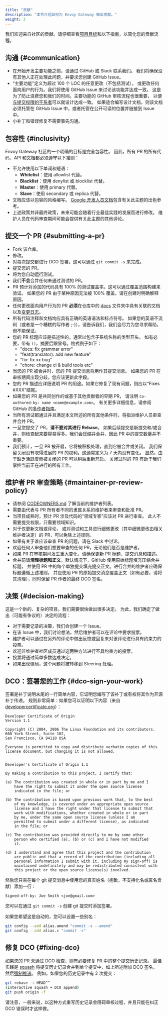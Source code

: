 ```yaml
---
title: "贡献"
description: "本节介绍如何为 Envoy Gateway 做出贡献。"
weight: 3
---
```


我们欢迎来自社区的贡献。请仔细查看[项目目标](/zh/about)和以下指南，以简化您的贡献流程。

## 沟通 {#communication}

* 在开始开发主要功能之前，请通过 GitHub 或 Slack 联系我们。
  我们将确保没有其他人正在处理此问题，并要求您创建 GitHub Issue。
* “主要功能”定义为超过 100 个 LOC 的任意更改（不包括测试），
  或更改任何面向用户的行为。我们将使用 GitHub Issue 来讨论该功能并达成一致。
  这是为了防止浪费您和我们的时间。主要功能的 GitHub 审核流程也很重要，
  以便[与提交权限的干系者](../codeowners)可以就设计达成一致。
  如果适合编写设计文档，则该文档必须托管在 GitHub Issue 中，或者托管在公开可读的位置并链接到 Issue 中。
* 小补丁和错误修复不需要事先沟通。

## 包容性 {#inclusivity}

Envoy Gateway 社区的一个明确的目标是完全包容性。
因此，所有 PR 的所有代码、API 和文档都必须遵守以下准则：

* 不允许使用以下单词和短语：
  * **Whitelist**：使用 allowlist 代替。
  * **Blacklist**：使用 denylist 或 blocklist 代替。
  * **Master**：使用 primary 代替。
  * **Slave**：使用 secondary 或 replica 代替。
* 文档应该以包容的风格编写。
  [Google 开发人员文档](https://developers.google.com/style/inclusive-documentation)包含有关此主题的出色参考。
* 上述政策并非最终政策，未来可能会随着行业最佳实践的发展而进行修改。
  维护人员在代码审查期间可能会提供有关此主题的其他评论。

## 提交一个 PR {#submitting-a-pr}

* Fork 该仓库。
* 修改。
* 对每次提交都进行 DCO 签署。这可以通过 `git commit -s` 来完成。
* 提交您的 PR。
* 将为您自动运行测试。
* 我们**不会**合并任何未通过测试的 PR。
* PR 预计对添加的代码具有 100% 的测试覆盖率。这可以通过覆盖范围构建来验证。
  如果您的 PR 由于某种原因无法被 100% 覆盖，请在创建时明确解释原因。
* 任何更改面向用户行为的 PR **必须**在仓库中的
  [docs](https://github.com/envoyproxy/gateway/tree/main/site) 文件夹中具有关联的文档以及[变更日志](./RELEASING)。
* 所有代码注释和文档均应具有正确的英语语法和标点符号。
  如果您的英语不流利（或者是一个糟糕的写作者 ;-)），请告诉我们，我们会尽力为您寻求帮助，但不能保证。
* 您的 PR 标题应该是描述性的，通常以包含子系统名称的类型开头，
  如有必要，带有 `()`，摘要后跟冒号。格式例子如下：
  * "docs: fix grammar error"
  * "feat(translator): add new feature"
  * "fix: fix xx bug"
  * "chore: change ci & build tools etc"
* 当您的 PR 被合并时，您的 PR 提交消息将用作其提交消息。
  如果您的 PR 在审核期间出现分歧，您应该更新此字段。
* 您的 PR 描述应详细说明 PR 的用途。如果它修复了现有问题，则应以“Fixes #XXX”结尾。
* 如果您的 PR 是共同创作的或基于其他贡献者的早期 PR，
  请注明 `Co-authored-by: name <name@example.com>`。
  有关更多详细信息，请参阅 GitHub 的[多作者指南](https://docs.github.com/zh/pull-requests/committing-changes-to-your-project/creating-and-editing-commits/creating-a-commit-with-multiple-authors)。
* 当所有测试都通过并且满足本文所述的所有其他条件时，将指派维护人员审查并合并 PR。
* 一旦您提交了 PR，**请不要对其进行 Rebase**。
  如果后续提交是新提交和/或合并，则检查起来要容易得多。我们会压缩并合并，因此 PR 中的提交数量并不重要。
* 我们预计，一旦 PR 被开启，它将被积极处理，直到它被合并或关闭。
  我们保留关闭没有取得进展的 PR 的权利。这通常定义为 7 天内没有变化。
  显然，由于缺乏活跃度而被关闭的 PR 可以稍后重新开启。
  关闭过时的 PR 有助于我们掌控当前正在进行的所有工作。

## 维护者 PR 审查策略 {#maintainer-pr-review-policy}

* 请参阅 [CODEOWNERS.md](./codeowners) 了解当前的维护者列表。
* 需要由代表与 PR 所有者不同的隶属关系的维护者来审查和批准 PR。
* 当项目成熟时，预计 PR 涉及代码的“领域专家”应该对 PR 进行审查。
  此人不需要提交权限，只需要领域知识。
* 对于仅更新文档或评论，
  或对测试和工具进行细微更改（其中细微更改由相关维护者决定）的 PR，可以免除上述规则。
* 如果有关于谁应该审查 PR 的问题，请在 Slack 中讨论。
* 欢迎任何人审查他们想要审查的任何 PR，无论他们是否是维护者。
* 如果 PR 在审核期间发生重大变化，请确保更新 PR 标题、提交消息和描述。
* 合并前请**清理标题和正文**。默认情况下，GitHub 使用原始标题填充压缩合并标题，
  并使用 PR 中的每个单独提交填充提交正文。进行合并的维护者应确保标题遵循上述准则，
  并应使用 PR 的原始提交消息覆盖正文（如有必要，请将其清理），同时保留 PR 作者的最终 DCO 签名。

## 决策 {#decision-making}

这是一个新的、复杂的项目，我们需要很快做出很多决定。
为此，我们确定了做出（可能有争议的）决定的流程：

* 对于需要记录的决策，我们会创建一个 Issue。
* 在该 Issue 中，我们讨论想法，然后维护者可以在评论中要求投票。
* 维护者可以通过在另外的评论中做出反馈或回复来对该评论进行具有约束力的投票。
* 欢迎非维护者社区成员通过这两种方法进行不具约束力的投票。
* 投票将通过简单多数达成决定。
* 如果出现僵局，这个问题将被转移到 Steering 处理。

## DCO：签署您的工作 {#dco-sign-your-work}

签署是补丁说明末尾的一行简单内容，它证明您编写了该补丁或有权将其作为开源补丁传递。
规则非常简单：如果您可以证明以下内容（来自 [developercertificate.org](https://developercertificate.org/)）：

```
Developer Certificate of Origin
Version 1.1

Copyright (C) 2004, 2006 The Linux Foundation and its contributors.
660 York Street, Suite 102,
San Francisco, CA 94110 USA

Everyone is permitted to copy and distribute verbatim copies of this
license document, but changing it is not allowed.


Developer's Certificate of Origin 1.1

By making a contribution to this project, I certify that:

(a) The contribution was created in whole or in part by me and I
    have the right to submit it under the open source license
    indicated in the file; or

(b) The contribution is based upon previous work that, to the best
    of my knowledge, is covered under an appropriate open source
    license and I have the right under that license to submit that
    work with modifications, whether created in whole or in part
    by me, under the same open source license (unless I am
    permitted to submit under a different license), as indicated
    in the file; or

(c) The contribution was provided directly to me by some other
    person who certified (a), (b) or (c) and I have not modified
    it.

(d) I understand and agree that this project and the contribution
    are public and that a record of the contribution (including all
    personal information I submit with it, including my sign-off) is
    maintained indefinitely and may be redistributed consistent with
    this project or the open source license(s) involved.
```

然后您只需在每个 git 提交消息中使用您的真实姓名（抱歉，不支持化名或匿名贡献）添加一行：

    Signed-off-by: Joe Smith <joe@gmail.com>

您可以在通过 `git commit -s` 创建 git 提交时添加签署。

如果您希望这是自动的，您可以设置一些别名：

```bash
git config --add alias.amend "commit -s --amend"
git config --add alias.c "commit -s"
```

## 修复 DCO {#fixing-dco}

如果您的 PR 未通过 DCO 检查，则有必要修复 PR 中的整个提交历史记录。
最佳实践是 [squash](https://docs.github.com/zh/pull-requests/collaborating-with-pull-requests/incorporating-changes-from-a-pull-request/about-pull-request-merges#squash-and-merge-your-commits)
将提交历史记录合并到单个提交中，如上所述附加 DCO 签名，
然后[强制推送](https://git-scm.com/docs/git-push/zh_HANS-CN#git-push---force)。
例如，如果您的历史记录中有 2 次提交：

```bash
git rebase -i HEAD^^
(interactive squash + DCO append)
git push origin -f
```

请注意，一般来说，以这种方式重写历史记录会阻碍审核过程，并且只能在纠正 DCO 错误时才这样做。
